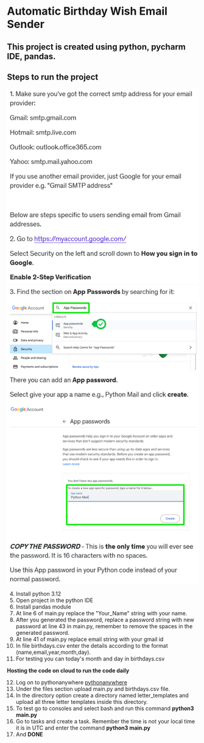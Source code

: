 ﻿# Automatic Birthday Wish Email Sender

## This project is created using python, pycharm IDE, pandas.

## Steps to run the project

 ![step1](./images/image1.png)
 ![step2,3](./images/image2.png)
 
4. Install python 3.12
5. Open project in the python IDE
6. Install pandas module
7. At line 6 of main.py replace the "Your_Name" string with your name.
8. After you generated the password, replace a password string with new password at line 43 in main.py, remember to remove the spaces in the generated password.
9. At line 41 of main.py replace email string with your gmail id
10. In file birthdays.csv enter the details according to the format (name,email,year,month,day).
11. For testing you can today's month and day in birthdays.csv

**Hosting the code on cloud to run the code daily**

12. Log on to pythonanywhere [pythonanywhere](www.pythonanywhere.com)
13. Under the files section upload main.py and birthdays.csv file.
14. In the directory option create a directory named letter_templates and upload all three letter templates inside this directory.
15. To test go to consoles and select bash and run this command **python3 main.py**
16. Go to tasks and create a task. Remember the time is not your local time it is in UTC and enter the command **python3 main.py**
17. And **DONE**
